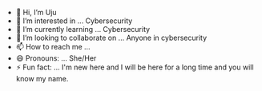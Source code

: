 - 👋 Hi, I’m Uju
- 👀 I’m interested in ... Cybersecurity
- 🌱 I’m currently learning ... Cybersecurity
- 💞️ I’m looking to collaborate on ... Anyone in cybersecurity
- 📫 How to reach me ... 
- 😄 Pronouns: ... She/Her
- ⚡ Fun fact: ... I'm new here and I will be here for a long time and you will know my name.

<!---
Uju-halo/Uju-halo is a ✨ special ✨ repository because its `README.md` (this file) appears on your GitHub profile.
You can click the Preview link to take a look at your changes.
--->
